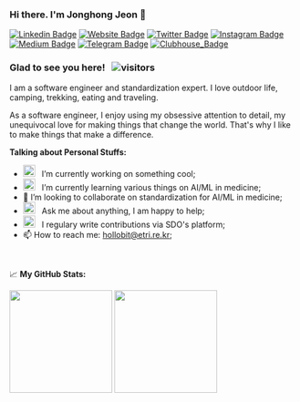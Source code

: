 ### Hi there. I'm Jonghong Jeon 👋

[![Linkedin Badge](https://img.shields.io/badge/-LinkedIn-0e76a8?style=flat-square&logo=Linkedin&logoColor=white)](https://linkedin.com/in/hollobit)
[![Website Badge](https://img.shields.io/badge/Website-3b5998?style=flat-square&logo=google-chrome&logoColor=white)](https://mobile2.tistory.com)
[![Twitter Badge](https://img.shields.io/badge/-Twitter-00acee?style=flat-square&logo=Twitter&logoColor=white)](https://twitter.com/hollobit)
[![Instagram Badge](https://img.shields.io/badge/-Instagram-e4405f?style=flat-square&logo=Instagram&logoColor=white)](https://instagram.com/hollobit/)
[![Medium Badge](https://img.shields.io/badge/medium-%2312100E.svg?&style=for-square&logo=medium&logoColor=white)](https://hollobit.medium.com/)
[![Telegram Badge](https://img.shields.io/badge/-Telegram-0088cc?style=flat-square&logo=Telegram&logoColor=white)](https://t.me/hollobit)
[![Clubhouse_Badge](https://img.shields.io/badge/-Clubhouse-0e46a8?style=flat-square&logo=clubhouse&logoColor=white)](https://www.clubhouse.com/@hollobit)

### Glad to see you here! &nbsp; ![visitors](https://visitor-badge.glitch.me/badge?page_id=page.id)

I am a software engineer and standardization expert. I love outdoor life, camping, trekking, eating and traveling.

As a software engineer, I enjoy using my obsessive attention to detail, my unequivocal love for making things that change the world. That's why I like to make things that make a difference.

**Talking about Personal Stuffs:**

- <img src="https://github.com/Gapur/Gapur/blob/main/assets/developer.gif?raw=true" width="21" />&nbsp;&nbsp; I’m currently working on something cool;
- <img src="https://github.com/Gapur/Gapur/blob/main/assets/lightning.gif?raw=true" width="21" />&nbsp;&nbsp; I’m currently learning various things on AI/ML in medicine;
- 👯 I’m looking to collaborate on standardization for AI/ML in medicine; 
- <img src="https://github.com/Gapur/Gapur/blob/main/assets/message.gif?raw=true" width="21" />&nbsp;&nbsp; Ask me about anything, I am happy to help;
- <img src="https://github.com/Gapur/Gapur/blob/main/assets/laptop.gif?raw=true" width="21" />&nbsp;&nbsp; I regulary write contributions via SDO's platform;
- 📫 How to reach me: hollobit@etri.re.kr;

</br>

📈 **My GitHub Stats:**

<p>
  <img height="180em" src="https://github-readme-stats.vercel.app/api?username=hollobit&show_icons=true&hide_border=true&&count_private=true&include_all_commits=true" />
  <img height="180em" src="https://github-readme-stats.vercel.app/api/top-langs/?username=hollobit&show_icons=true&hide_border=true&layout=compact&langs_count=8"/>
</p>

<!--
**hollobit/hollobit** is a ✨ _special_ ✨ repository because its `README.md` (this file) appears on your GitHub profile.

Here are some ideas to get you started:

- 😄 Pronouns: ...
- ⚡ Fun fact: ...
-->
